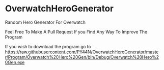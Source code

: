 # OverwatchHeroGenerator
Random Hero Generator For Overwatch

Feel Free To Make A Pull Request If you Find Any Way To Improve The Program

If you wish to download the program go to https://raw.githubusercontent.com/PY44N/OverwatchHeroGenerator/master/Program/Overwatch%20Hero%20Gen/bin/Debug/Overwatch%20Hero%20Gen.exe
